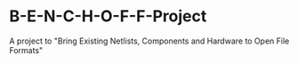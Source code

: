 # B-E-N-C-H-O-F-F-Project
A project to "Bring Existing Netlists, Components and Hardware to Open File Formats"
